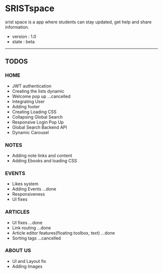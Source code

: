 # SRISTspace
srist space is a app where students can stay updated, get help and share information.
- version : 1.0
- state : beta
---

## TODOS

### HOME
- JWT authentication
- Creating the lists dynamic
- Welcome pop up ...cancelled
- Integrating User
- Adding footer
- Creating Loading CSS
- Collapsing Global Search
- Responsive Login Pop Up
- Global Search Backend API
- Dynamic Carousel

### NOTES
- Adding note links and content
- Adding Ebooks and loading CSS

### EVENTS
- Likes system
- Adding Events ...done
- Responsiveness
- UI fixes

### ARTICLES
- UI fixes ...done
- Link routing ...done
- Article editor features(floating toolbox, text) ...done
- Sorting tags ...cancelled

### ABOUT US
- UI and Layout fix
- Adding Images

